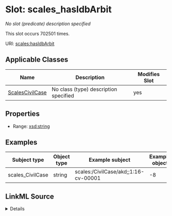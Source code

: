 

# Slot: scales_hasIdbArbit


_No slot (predicate) description specified_






This slot occurs 702501 times.


URI: [scales:hasIdbArbit](http://schemas.scales-okn.org/rdf/scales#hasIdbArbit)



<!-- no inheritance hierarchy -->





## Applicable Classes

| Name | Description | Modifies Slot |
| --- | --- | --- |
| [ScalesCivilCase](../classes/ScalesCivilCase.md) | No class (type) description specified |  yes  |







## Properties

* Range: [xsd:string](http://www.w3.org/2001/XMLSchema#string)






## Examples

| Subject type | Object type | Example subject | Example object | Occurrences |
| --- | --- | --- | --- | --- |
| scales_CivilCase | string | scales:/CivilCase/akd;;1:16-cv-00001 | -8 | 702501 |




## LinkML Source

<details>

```yaml
name: scales_hasIdbArbit
annotations:
  count:
    tag: count
    value: 702501
description: No slot (predicate) description specified
examples:
- object:
    example_object: '-8'
    example_object_type: string
    example_predicate: scales:hasIdbArbit
    example_subject: scales:/CivilCase/akd;;1:16-cv-00001
    example_subject_type: scales_CivilCase
from_schema: scales-kg
rank: 1000
slot_uri: scales:hasIdbArbit
alias: scales_hasIdbArbit
domain_of:
- scales_CivilCase
range: string

```
</details>